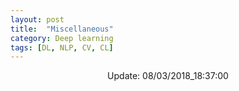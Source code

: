 ```yaml
---
layout: post
title:  "Miscellaneous"
category: Deep learning
tags: [DL, NLP, CV, CL]
---
```






<center> Update: 08/03/2018_18:37:00</center>

  	

